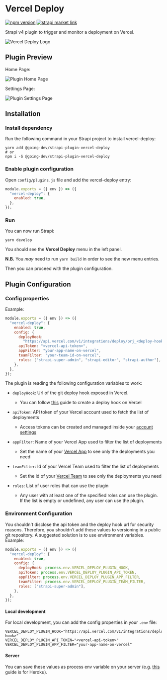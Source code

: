 # Vercel Deploy

[![npm version](https://badge.fury.io/js/strapi-plugin-vercel-deploy.svg)](https://badge.fury.io/js/strapi-plugin-vercel-deploy)
[![strapi market link](https://img.shields.io/badge/strapi-v4-blueviolet)](https://market.strapi.io/plugins/strapi-plugin-vercel-deploy)

Strapi v4 plugin to trigger and monitor a deployment on Vercel.

![Vercel Deploy Logo](https://github.com/gianlucaparadise/strapi-plugin-vercel-deploy/raw/main/assets/strapi-vercel-deploy-logo.png "Vercel Deploy Logo")

## Plugin Preview

Home Page:

![Plugin Home Page](https://github.com/gianlucaparadise/strapi-plugin-vercel-deploy/raw/main/assets/strapi-vercel-deploy-home.png "Plugin Home Page")

Settings Page:

![Plugin Settings Page](https://github.com/gianlucaparadise/strapi-plugin-vercel-deploy/raw/main/assets/strapi-vercel-deploy-settings.png "Plugin Settings Page")

## Installation

### Install dependency

Run the following command in your Strapi project to install vercel-deploy:

```shell
yarn add @going-dev/strapi-plugin-vercel-deploy
# or
npm i -S @going-dev/strapi-plugin-vercel-deploy
```

### Enable plugin configuration

Open `config/plugins.js` file and add the vercel-deploy entry:

```js
module.exports = ({ env }) => ({
  "vercel-deploy": {
    enabled: true,
  },
});
```

### Run

You can now run Strapi:

```
yarn develop
```

You should see the **Vercel Deploy** menu in the left panel.

**N.B.** You _may_ need to run `yarn build` in order to see the new menu entries.

Then you can proceed with the plugin configuration.

## Plugin Configuration

### Config properties

Example:

```js
module.exports = ({ env }) => ({
  "vercel-deploy": {
    enabled: true,
    config: {
      deployHook:
        "https://api.vercel.com/v1/integrations/deploy/prj_<deploy-hook>",
      apiToken: "<vercel-api-token>",
      appFilter: "your-app-name-on-vercel",
      teamFilter: "your-team-id-on-vercel",
      roles: ["strapi-super-admin", "strapi-editor", "strapi-author"],
    },
  },
});
```

The plugin is reading the following configuration variables to work:

- `deployHook`: Url of the git deploy hook exposed in Vercel.

  - You can follow [this](https://vercel.com/docs/git/deploy-hooks) guide to create a deploy hook on Vercel

- `apiToken`: API token of your Vercel account used to fetch the list of deployments

  - Access tokens can be created and managed inside your [account settings](https://vercel.com/account/tokens)

- `appFilter`: Name of your Vercel App used to filter the list of deployments

  - Set the name of your [Vercel App](https://vercel.com/dashboard) to see only the deployments you need

- `teamFilter`: Id of your Vercel Team used to filter the list of deployments

  - Set the id of your [Vercel Team](https://vercel.com/dashboard) to see only the deployments you need

- `roles`: List of user roles that can use the plugin

  - Any user with at least one of the specified roles can use the plugin. If the list is empty or undefined, any user can use the plugin.

### Environment Configuration

You shouldn't disclose the api token and the deploy hook url for security reasons. Therefore, you shouldn't add these values to versioning in a public git repository. A suggested solution is to use environment variables. Example:

```js
module.exports = ({ env }) => ({
  "vercel-deploy": {
    enabled: true,
    config: {
      deployHook: process.env.VERCEL_DEPLOY_PLUGIN_HOOK,
      apiToken: process.env.VERCEL_DEPLOY_PLUGIN_API_TOKEN,
      appFilter: process.env.VERCEL_DEPLOY_PLUGIN_APP_FILTER,
      teamFilter: process.env.VERCEL_DEPLOY_PLUGIN_TEAM_FILTER,
      roles: ["strapi-super-admin"],
    },
  },
});
```

#### Local development

For local development, you can add the config properties in your `.env` file:

```shell
VERCEL_DEPLOY_PLUGIN_HOOK="https://api.vercel.com/v1/integrations/deploy/prj_<deploy-hook>"
VERCEL_DEPLOY_PLUGIN_API_TOKEN="<vercel-api-token>"
VERCEL_DEPLOY_PLUGIN_APP_FILTER="your-app-name-on-vercel"
```

#### Server

You can save these values as process env variable on your server (e.g. [this](https://devcenter.heroku.com/articles/config-vars) guide is for Heroku).
